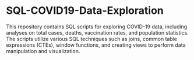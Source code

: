 # SQL-COVID19-Data-Exploration
This repository contains SQL scripts for exploring COVID-19 data, including analyses on total cases, deaths, vaccination rates, and population statistics. The scripts utilize various SQL techniques such as joins, common table expressions (CTEs), window functions, and creating views to perform data manipulation and visualization.
